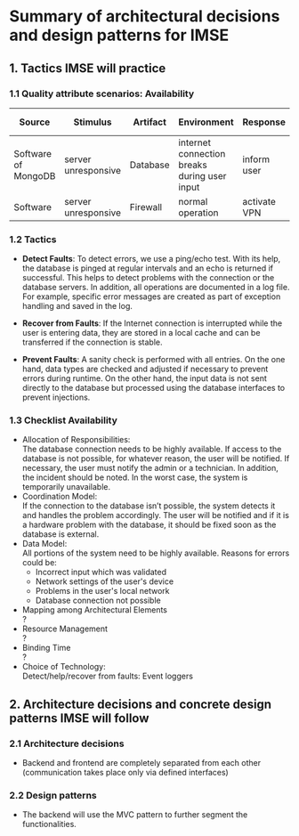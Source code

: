 # Summary of architectural decisions and design patterns for IMSE

## 1. Tactics IMSE will practice
### 1.1 Quality attribute scenarios: Availability

| Source | Stimulus | Artifact | Environment | Response | Response measure |
| - | - | - | - | - | - |
| Software of MongoDB | server unresponsive | Database | internet connection breaks during user input | inform user | within 1 minute |
| Software | server unresponsive | Firewall | normal operation | activate VPN | 20 minutes |


### 1.2 Tactics
- __Detect Faults__: 
To detect errors, we use a ping/echo test. With its help, the database is pinged at regular intervals and an echo is returned if successful. This helps to detect problems with the connection or the database servers. In addition, all operations are documented in a log file. For example, specific error messages are created as part of exception handling and saved in the log.

- __Recover from Faults__:
If the Internet connection is interrupted while the user is entering data, they are stored in a local cache and can be transferred if the connection is stable.

- __Prevent Faults__:
A sanity check is performed with all entries. On the one hand, data types are checked and adjusted if necessary to prevent errors during runtime. On the other hand, the input data is not sent directly to the database but processed using the database interfaces to prevent injections.


### 1.3 Checklist Availability
- Allocation of Responsibilities:<br>
  The database connection needs to be highly available.
  If access to the database is not possible, for whatever reason, the user will be notified.
  If necessary, the user must notify the admin or a technician. In addition, the incident should be noted.
  In the worst case, the system is temporarily unavailable.
- Coordination Model:<br>
	If the connection to the database isn’t possible, the system detects it and handles the problem accordingly.
  The user will be notified and if it is a hardware problem with the database, it should be fixed soon as the database is external.
- Data Model:<br>
	All portions of the system need to be highly available.
  Reasons for errors could be:<br>
  -	Incorrect input which was validated
  -	Network settings of the user's device
  -	Problems in the user's local network
  -	Database connection not possible
- Mapping among Architectural Elements<br>	?
- Resource Management<br>	?
- Binding Time<br>	?
- Choice of Technology:<br>
	Detect/help/recover from faults:
	Event loggers


## 2. Architecture decisions and concrete design patterns IMSE will follow
### 2.1 Architecture decisions
- Backend and frontend are completely separated from each other (communication takes place only via defined interfaces)

### 2.2 Design patterns
- The backend will use the MVC pattern to further segment the functionalities.

